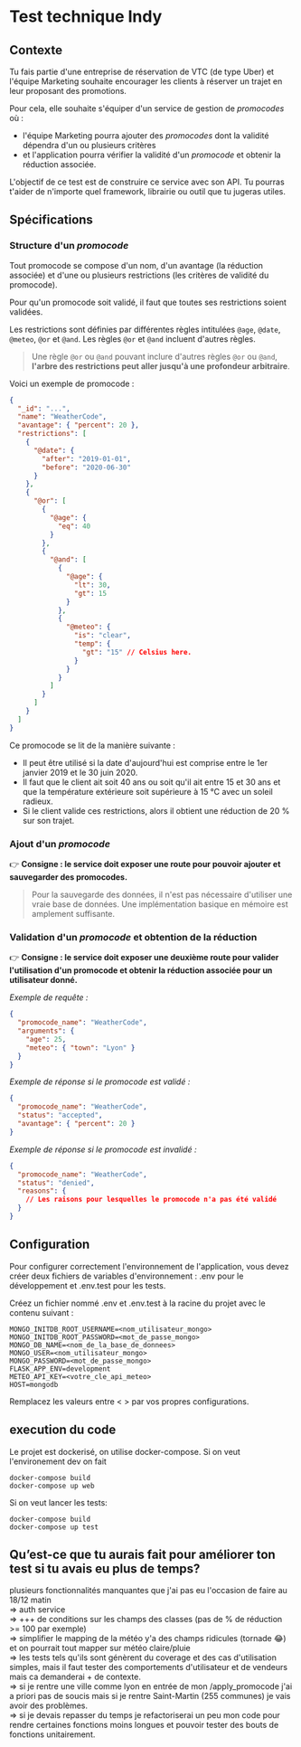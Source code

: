 # Test technique Indy

## **Contexte**

Tu fais partie d'une entreprise de réservation de VTC (de type Uber) et l'équipe Marketing souhaite encourager les clients à réserver un trajet en leur proposant des promotions.

Pour cela, elle souhaite s'équiper d'un service de gestion de *promocodes* où :

- l'équipe Marketing pourra ajouter des *promocodes* dont la validité dépendra d'un ou plusieurs critères
- et l'application pourra vérifier la validité d'un *promocode* et obtenir la réduction associée.

L'objectif de ce test est de construire ce service avec son API. Tu pourras t'aider de n'importe quel framework, librairie ou outil que tu jugeras utiles.

## **Spécifications**

### **Structure d'un** *promocode*

Tout promocode se compose d'un nom, d'un avantage (la réduction associée) et d'une ou plusieurs restrictions (les critères de validité du promocode).

Pour qu'un promocode soit validé, il faut que toutes ses restrictions soient validées.

Les restrictions sont définies par différentes règles intitulées `@age`, `@date`, `@meteo`, `@or` et `@and`. Les règles `@or` et `@and` incluent d'autres règles.

> Une règle `@or` ou `@and` pouvant inclure d'autres règles `@or` ou `@and`, **l'arbre des restrictions peut aller jusqu'à une profondeur arbitraire**.
> 

Voici un exemple de promocode :

```json
{
  "_id": "...",
  "name": "WeatherCode",
  "avantage": { "percent": 20 },
  "restrictions": [
    {
      "@date": {
        "after": "2019-01-01",
        "before": "2020-06-30"
      }
    },
    {
      "@or": [
        {
          "@age": {
            "eq": 40
          }
        },
        {
          "@and": [
            {
              "@age": {
                "lt": 30,
                "gt": 15
              }
            },
            {
              "@meteo": {
                "is": "clear",
                "temp": {
                  "gt": "15" // Celsius here.
                }
              }
            }
          ]
        }
      ]
    }
  ]
}
```

Ce promocode se lit de la manière suivante :

- Il peut être utilisé si la date d'aujourd'hui est comprise entre le 1er janvier 2019 et le 30 juin 2020.
- Il faut que le client ait soit 40 ans ou soit qu'il ait entre 15 et 30 ans et que la température extérieure soit supérieure à 15 °C avec un soleil radieux.
- Si le client valide ces restrictions, alors il obtient une réduction de 20 % sur son trajet.

### **Ajout d'un** *promocode*

👉 **Consigne : le service doit exposer une route pour pouvoir ajouter et sauvegarder des promocodes.**

> Pour la sauvegarde des données, il n'est pas nécessaire d'utiliser une vraie base de données. Une implémentation basique en mémoire est amplement suffisante.
> 

### **Validation d'un** *promocode* **et obtention de la réduction**

👉 **Consigne : le service doit exposer une deuxième route pour valider l'utilisation d'un promocode et obtenir la réduction associée pour un utilisateur donné.**

*Exemple de requête :*

```json
{
  "promocode_name": "WeatherCode",
  "arguments": {
    "age": 25,
    "meteo": { "town": "Lyon" }
  }
}
```

*Exemple de réponse si le promocode est validé :*

```json
{
  "promocode_name": "WeatherCode",
  "status": "accepted",
  "avantage": { "percent": 20 }
}
```

*Exemple de réponse si le promocode est invalidé :*

```json
{
  "promocode_name": "WeatherCode",
  "status": "denied",
  "reasons": {
    // Les raisons pour lesquelles le promocode n'a pas été validé
  }
}
```

## Configuration
Pour configurer correctement l'environnement de l'application, vous devez créer deux fichiers de variables d'environnement : .env pour le développement et .env.test pour les tests.

Créez un fichier nommé .env et .env.test à la racine du projet avec le contenu suivant :
```
MONGO_INITDB_ROOT_USERNAME=<nom_utilisateur_mongo>
MONGO_INITDB_ROOT_PASSWORD=<mot_de_passe_mongo>
MONGO_DB_NAME=<nom_de_la_base_de_donnees>
MONGO_USER=<nom_utilisateur_mongo>
MONGO_PASSWORD=<mot_de_passe_mongo>
FLASK_APP_ENV=development
METEO_API_KEY=<votre_cle_api_meteo>
HOST=mongodb
```
Remplacez les valeurs entre < > par vos propres configurations.

## execution du code
Le projet est dockerisé, on utilise docker-compose.
Si on veut l'environement dev on fait
```
docker-compose build
docker-compose up web
```

Si on veut lancer les tests:
```
docker-compose build
docker-compose up test
```


## Qu’est-ce que tu aurais fait pour améliorer ton test si tu avais eu plus de temps?
plusieurs fonctionnalités manquantes que j'ai pas eu l'occasion de faire au 18/12 matin  
=> auth service  
=> +++ de conditions sur les champs des classes (pas de % de réduction >= 100 par exemple)  
=> simplifier le mapping de la météo y'a des champs ridicules (tornade :joy:) et on pourrait tout mapper sur météo claire/pluie  
=> les tests tels qu'ils sont génèrent du coverage et des cas d'utilisation simples, mais il faut tester des comportements d'utilisateur et de vendeurs mais ca demanderai + de contexte.  
=> si je rentre une ville comme lyon en entrée de mon /apply_promocode j'ai a priori pas de soucis mais si je rentre Saint-Martin (255 communes) je vais avoir des problèmes.  
=> si je devais repasser du temps je refactoriserai un peu mon code pour rendre certaines fonctions moins longues et pouvoir tester des bouts de fonctions unitairement.  
